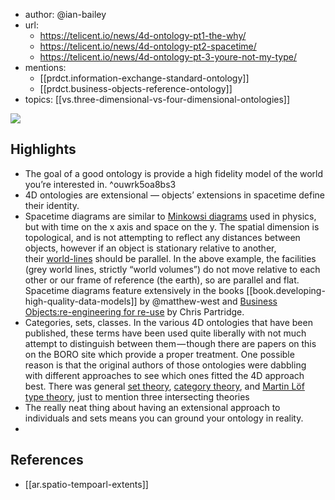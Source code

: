 
- author: @ian-bailey
- url:
  - https://telicent.io/news/4d-ontology-pt1-the-why/
  - https://telicent.io/news/4d-ontology-pt2-spacetime/
  - https://telicent.io/news/4d-ontology-pt-3-youre-not-my-type/
- mentions: 
  - [[prdct.information-exchange-standard-ontology]]
  - [[prdct.business-objects-reference-ontology]]
- topics: [[vs.three-dimensional-vs-four-dimensional-ontologies]]

![](/assets/images/2024-07-08-13-53-16.png)

## Highlights

- The goal of a good ontology is provide a high fidelity model of the world you’re interested in. ^ouwrk5oa8bs3
- 4D ontologies are extensional — objects’ extensions in spacetime define their identity.
- Spacetime diagrams are similar to [Minkowsi diagrams](https://en.wikipedia.org/wiki/Spacetime_diagram) used in physics, but with time on the x axis and space on the y. The spatial dimension is topological, and is not attempting to reflect any distances between objects, however if an object is stationary relative to another, their [world-lines](https://en.wikipedia.org/wiki/World_line) should be parallel. In the above example, the facilities (grey world lines, strictly “world volumes”) do not move relative to each other or our frame of reference (the earth), so are parallel and flat. Spacetime diagrams feature extensively in the books [[book.developing-high-quality-data-models]] by @matthew-west and [Business Objects:re-engineering for re-use](https://borosolutions.net/sites/default/files/Business%20Objects%20-%20Re-Engineering%20for%20Re-Use%20%283rd%20Ed%20-%20early%20draft%20-%2020140927%29.pdf) by Chris Partridge.
- Categories, sets, classes. In the various 4D ontologies that have been published, these terms have been used quite liberally with not much attempt to distinguish between them — though there are papers on this on the BORO site which provide a proper treatment. One possible reason is that the original authors of those ontologies were dabbling with different approaches to see which ones fitted the 4D approach best. There was general [set theory](https://en.wikipedia.org/wiki/Set_theory), [category theory](https://en.wikipedia.org/wiki/Category_theory), and [Martin Löf type theory](https://en.wikipedia.org/wiki/Intuitionistic_type_theory), just to mention three intersecting theories
- The really neat thing about having an extensional approach to individuals and sets means you can ground your ontology in reality.
- 

## References

- [[ar.spatio-tempoarl-extents]]